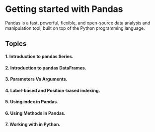 # Getting started with Pandas

Pandas is a fast, powerful, flexible, and open-source data analysis and manipulation tool, built on top of the Python programming language.

## Topics
#### 1. Introduction to pandas Series.
#### 2. Introduction to pandas DataFrames.
#### 3. Parameters Vs Arguments.
#### 4. Label-based and Position-based indexing.
#### 5. Using index in Pandas.
#### 6. Using Methods in Pandas.
#### 7. Working with in Python.
